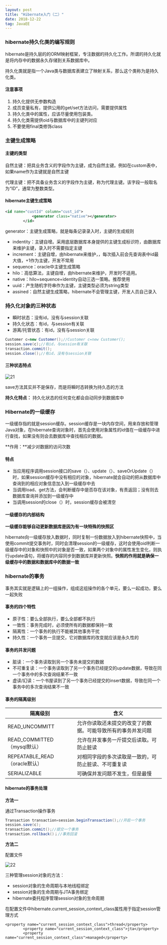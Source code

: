 ```yaml
---
layout: post
title: "Hibernate入门（二）"
date: 2018-12-22
tag: JavaEE
---
```

### hibernate持久化类的编写规则

hibernate是持久层的的ORM映射框架，专注数据的持久化工作。所谓的持久化就是将内存中的数据永久存储到关系数据库中。

持久化类就是指一个Java类与数据库表建立了映射关系，那么这个类称为是持久化类。

#### 注意事项

1. 持久化提供无参数构造
2. 成员变量私有，提供公用的get/set方法访问，需要提供属性
3. 持久化类中的属性，应该尽量使用包装类。
4. 持久化类需提供oid与数据库中的主键列对应
5. 不要使用final类修饰class

### 主键生成策略

#### 主键的类型

自然主键：把具业务含义的字段作为主键，成为自然主键。例如在custom表中，如果name作为主键就是自然主键

代理主键：把不具备业务含义的字段作为主键，称为代理主键。该字段一般取名为“ID”，通常为整数类型。

#### hibernate主键生成策略

```xml
<id name="custId" column="cust_id">
            <generator class="native"></generator>
        </id>
```

generator：主键生成策略，就是每条记录录入时，主键的生成规则

- indentity：主键自增。采用底层数据库本身提供的主键生成标识符，由数据库来维护主键，录入时不需要指定主键
- increment：主键自增，由hibernate来维护，，每次插入前会先查询表中id最大值，+1作为主键，开发不常用
- sequence：oracle中主键生成策略
- hilo：高低算法，主键自增，由hibernate来维护，开发时不适用。
- native：hilo+sequence+identity自动三选一策略。推荐使用
- uuid：产生随机字符串作为主键，主键类型必须为string类型
- assined：自然主键生成策略，hibernate不会管理主键，开发人员自己录入

### 持久化对象的三种状态

- 瞬时状态：没有id，没有与session关联
- 持久化状态：有id，与session有关联
- 游离/托管状态：有id，没有与session关联

```java
Customer c=new Customer();//Customer c=new Customer();
session.save(c);//有id，与session有关联
transaction.commit();
session.close();//有id，没有与session关联
```

#### 三种状态特点

![21]()

save方法其实并不是保存，而是将瞬时态转换为持久态的方法

**持久化特点：** 持久化状态的任何变化都会自动同步到数据库中

### Hibernate的一级缓存

一级缓存指的就是session缓存。session缓存是一块内存空间，用来存放和管理Java对象，在hibernate查询对象时，首先会使用对象属性的id值在一级缓存中进行查找，如果没有则会去数据库中查找相应的数据。

**作用：**减少对数据的访问次数

#### 特点

- 当应用程序调用session接口的save（）、update（）、saveOrUpdate（）时，如果session缓存中没有相应的对象，hibernate就会自动的把从数据库中查询到的相应对象信息加入到一级缓存中去
- 当调用load、get方法，会判断缓存中是否存在该对象，有责返回；没有则去数据库查询并添加到一级缓存中
- 当调用session的close（）时，session缓存会被清空

#### 一级缓存的内部结构

**一级缓存能够自动更新数据库是因为有一块特殊的快照区**

hibernate向一级缓存放入数据时，同时复制一份数据放入到hibernate快照中，当使用commit提交事务时，同时会清理session的一级缓存，这时会使用oid判断一级缓存中的对象和快照中的对象是否一致，如果两个对象中的属性发生变化，则执行update语句，将缓存的内容同步到数据库并更新快照。**快照的作用就是确保一级缓存中的数据和数据库中的数据一致**

### hibernate的事务

事务其实就是逻辑上的一组操作，组成这组操作的各个单元，要么一起成功，要么一起失败

#### 事务的四个特性

- 原子性：要么全部执行，要么全部都不执行
- 一致性：事务完成时，必须使所有的数据都保持一致
- 隔离性：一个事务的执行不能被其他事务干扰
- 持久性：一个事务一旦提交，它对数据库的改变就应该是永久性的

#### 事务的并发问题

- 脏读：一个事务读取到另一个事务未提交的数据
- 不可重复读：一个事务读取到了另一个事务已经提交的update数据，导致在同一个事务中的多次查询结果不一致
- 虚读/幻读：一个书屋读到了另一个事务已经提交的insert数据，导致在同一个事务中的多次查询结果不一致

#### 事务的隔离级别

| 隔离级别                      | 含义                             |
| ------------------------- | ------------------------------ |
| READ_UNCOMMITT            | 允许你读取还未提交的改变了的数据。可能导致所有的事务并发问题 |
| READ_COMMITTED（mysql默认）   | 允许在并发事务一斤提交后读取。可防止脏读           |
| REPEATABLE_READ（oracle默认） | 对相同字段的多次读取是一致的，可防止脏读、不可重复读     |
| SERIALIZABLE              | 可确保并发问题不发生，但是最慢                |

#### hibernate的事务处理

**方法一**

通过Transaction操作事务

```java
Transaction transaction=session.beginTransaction();//开启一个事务
session.save(c);
transaction.commit();//提交一个事务
transaction.rollback()；//事务回滚
```

**方法二**

配置文件

![22]()

三种管理session对象的方法：

- session对象的生命周期与本地线程绑定
- session对象的生命周期与JTA事务绑定
- hibernate委托程序管理session对象的生命周期

在配置文件中hibernate.current_session_context_class属性用于指定session管理方式

```
<property name="current_session_context_class">thread</property>
        <property name="current_session_context_class">jta</property>
        <property name="current_session_context_class">managed</property>
```

